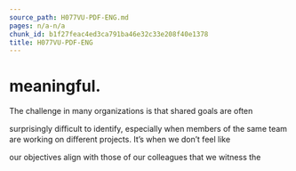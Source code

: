 ```yaml
---
source_path: H077VU-PDF-ENG.md
pages: n/a-n/a
chunk_id: b1f27feac4ed3ca791ba46e32c33e208f40e1378
title: H077VU-PDF-ENG
---
```

# meaningful.

The challenge in many organizations is that shared goals are often

surprisingly diﬃcult to identify, especially when members of the same team are working on diﬀerent projects. It’s when we don’t feel like

our objectives align with those of our colleagues that we witness the
